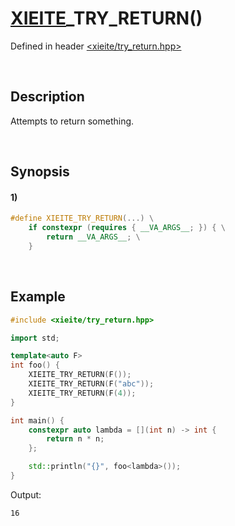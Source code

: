 # [XIEITE](../../macros.md)\_TRY\_RETURN\(\)
Defined in header [<xieite/try_return.hpp>](../../../src/macros/try_return.hpp)

&nbsp;

## Description
Attempts to return something.

&nbsp;

## Synopsis
#### 1)
```cpp
#define XIEITE_TRY_RETURN(...) \
    if constexpr (requires { __VA_ARGS__; }) { \
        return __VA_ARGS__; \
    }
```

&nbsp;

## Example
```cpp
#include <xieite/try_return.hpp>

import std;

template<auto F>
int foo() {
    XIEITE_TRY_RETURN(F());
    XIEITE_TRY_RETURN(F("abc"));
    XIEITE_TRY_RETURN(F(4));
}

int main() {
    constexpr auto lambda = [](int n) -> int {
        return n * n;
    };

    std::println("{}", foo<lambda>());
}
```
Output:
```
16
```
